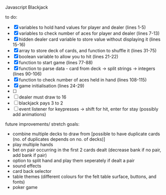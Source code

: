 Javascript Blackjack

to do:

- [x] variables to hold hand values for player and dealer (lines 1-5)
- [x] variables to check number of aces for player and dealer (lines 7-13)
- [x] hidden dealer card variable to store value without displaying it (lines 15-16)
- [x] array to store deck of cards, and function to shuffle it (lines 31-75)
- [x] boolean variable to allow you to hit <draw another card> (lines 21-22)
- [x] function to start game (lines 77-88)
- [x] function to parse data - card from deck -> split strings -> integers (lines 90-106)
- [x] function to check number of aces held in hand (lines 108-115)
- [x] game initialisation (lines 24-29)
- [ ]
- [ ] dealer must draw to 16
- [ ] blackjack pays 3 to 2
- [ ] event listener for keypresses -> shift for hit, enter for stay (possibly add animations)

future improvements/ stretch goals:

- combine multiple decks to draw from [possible to have duplicate cards (no. of duplicates depends on no. of decks)]
- play multiple hands
- bet on pair occurring in the first 2 cards dealt (decrease bank if no pair, add bank if pair)
- option to split hand and play them seperately if dealt a pair
- sound effects
- card back selector
- table themes (different colours for the felt table surface, buttons, and fonts)
- poker game

